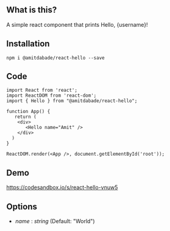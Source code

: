 ## What is this?

A simple react component that prints Hello, {username}!

## Installation

`npm i @amitdabade/react-hello --save`

## Code

```
import React from 'react';
import ReactDOM from 'react-dom';
import { Hello } from "@amitdabade/react-hello";

function App() {
   return (
    <div>
       <Hello name="Amit" />
    </div>
  )
}

ReactDOM.render(<App />, document.getElementById('root'));

```

## Demo

https://codesandbox.io/s/react-hello-vnuw5

## Options

- _name_ : _string_ (Default: "World")
